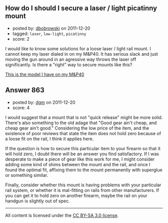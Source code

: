 ## How do I should I secure a laser / light picatinny mount

- posted by: [dbobrowski](https://stackexchange.com/users/-1/167-dbobrowski) on 2011-12-20
- tagged: `laser`, `low-light`, `picatinny`
- score: 2

I would like to know some solutions for a loose laser / light rail mount.  I cannot keep my laser dialed in on my M&P40.  It has serious slack and just moving the gun around in an agressive way throws the laser off significantly.  Is there a "right" way to secure mounts like this?

[This is the model I have on my M&P40][1]


  [1]: http://www.amazon.com/Tactical-Lumens-Flashlight-Weaver-Release/dp/B002C01MGC/ref=sr_1_22?ie=UTF8&qid=1324414069&sr=8-22


## Answer 863

- posted by: [dgm](https://stackexchange.com/users/-1/78-dgm) on 2011-12-20
- score: 4

<p>I would suggest that a mount that is not "quick release" might be more solid. There's also something to the old adage that "Good gear ain't cheap, and cheap gear ain't good." Considering the low price of the item, and the existence of poor reviews that state the item does not hold zero because of a loose fit on the rail, I think it applies here.</p>

<p>If the question is how to secure this particular item to your firearm so that it will hold zero, I doubt there will be an answer you find satisfactory. If I was desperate to make a piece of gear like this work for me, I might consider adding some kind of shims between the mount and the rail, and once I found the optimal fit, affixing them to the mount permanently with superglue or something similar.</p>

<p>Finally, consider whether this mount is having problems with your particular rail system, or whether it is mal-fitting on rails from other manufacturers. If you can get it to hold zero on another firearm, maybe the rail on your handgun is slightly out of spec.</p>




---

All content is licensed under the [CC BY-SA 3.0 license](https://creativecommons.org/licenses/by-sa/3.0/).
